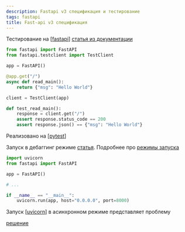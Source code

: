 ```yaml
---
description: Fastapi v3 спецификация и тестирование
tags: fastapi
title: Fast-api v3 спецификация
---
```

Тестирование на [[fastapi]] [статья из документации](https://fastapi.tiangolo.com/tutorial/testing/)

```python
from fastapi import FastAPI
from fastapi.testclient import TestClient

app = FastAPI()

@app.get("/")
async def read_main():
    return {"msg": "Hello World"}

client = TestClient(app)

def test_read_main():
    response = client.get("/")
    assert response.status_code == 200
    assert response.json() == {"msg": "Hello World"}
```

Реализовано на [[pytest]]

Запуск в дебаггинг режиме [статья](https://fastapi.tiangolo.com/tutorial/debugging/). Подробнее про [режимы запуска](https://www.uvicorn.org/deployment/)

```python
import uvicorn
from fastapi import FastAPI

app = FastAPI()

# ...

if __name__ == "__main__":
    uvicorn.run(app, host="0.0.0.0", port=8000)
```

Запуск [[uvicorn]] в асинхронном режиме представляет проблему

[решение](https://stackoverflow.com/questions/57412825/how-to-start-a-uvicorn-fastapi-in-background-when-testing-with-pytest)

[//begin]: # "Autogenerated link references for markdown compatibility"
[fastapi]: fastapi "Fastapi"
[pytest]: pytest "Pytest"
[uvicorn]: uvicorn "Uvicorn"
[//end]: # "Autogenerated link references"